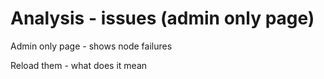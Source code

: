 # Analysis - issues (admin only page)

Admin only page - shows node failures

Reload them - what does it mean